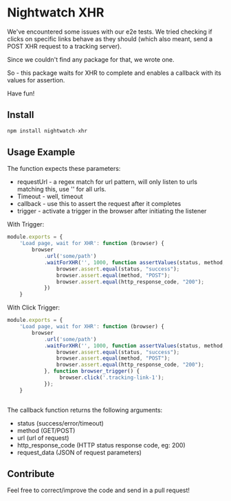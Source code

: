 Nightwatch XHR
===

We've encountered some issues with our e2e tests.
We tried checking if clicks on specific links behave as they should (which also meant, send a POST XHR request to a tracking server).

Since we couldn't find any package for that, we wrote one.

So - this package waits for XHR to complete and enables a callback with its values for assertion.

Have fun!

Install
---
```javascript
npm install nightwatch-xhr
```

Usage Example
---
The function expects these parameters:
* requestUrl - a regex match for url pattern, will only listen to urls matching this, use '' for all urls.
* Timeout - well, timeout
* callback - use this to assert the request after it completes
* trigger - activate a trigger in the browser after initiating the listener

With Trigger:
```javascript
module.exports = { 
    'Load page, wait for XHR': function (browser) {
        browser
            .url('some/path')
            .waitForXHR('', 1000, function assertValues(status, method, url, http_response_code, request_data) {
                browser.assert.equal(status, "success");
                browser.assert.equal(method, "POST");
                browser.assert.equal(http_response_code, "200");
            })
    }
```

With Click Trigger:
```javascript
module.exports = { 
    'Load page, wait for XHR': function (browser) {
        browser
            .url('some/path')
            .waitForXHR('', 1000, function assertValues(status, method, url, http_response_code, request_data) {
                browser.assert.equal(status, "success");
                browser.assert.equal(method, "POST");
                browser.assert.equal(http_response_code, "200");
            }, function browser_trigger() {
                 browser.click('.tracking-link-1');
            });
    }
    
```


The callback function returns the following arguments:
* status (success/error/timeout)
* method (GET/POST)
* url (url of request)
* http_response_code (HTTP status response code, eg: 200)
* request_data (JSON of request parameters)

Contribute
---
Feel free to correct/improve the code and send in a pull request!
